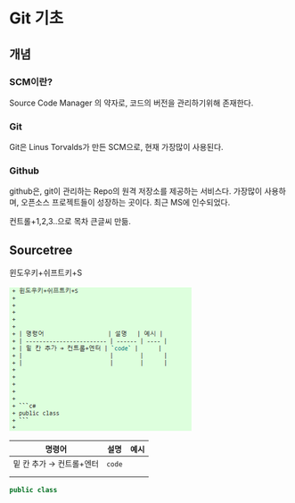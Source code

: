 # Git 기초

## 개념

### SCM이란?

Source Code Manager 의 약자로, 코드의 버전을 관리하기위해 존재한다.

### Git

Git은 Linus Torvalds가 만든 SCM으로, 현재 가장많이 사용된다.

### Github

github은, git이 관리하는 Repo의 원격 저장소를 제공하는 서비스다. 가장많이 사용하며, 오픈소스 프로젝트들이 성장하는 곳이다. 최근 MS에 인수되었다.

컨트롤+1,2,3..으로 목차 큰글씨 만듦.



## Sourcetree

윈도우키+쉬프트키+S

![image-20191216170130117](01_git기초.assets/image-20191216170130117.png)



| 명령어                   | 설명   | 예시 |
| ------------------------ | ------ | ---- |
| 밑 칸 추가 → 컨트롤+엔터 | `code` |      |
|                          |        |      |
|                          |        |      |





```c#
public class
```

